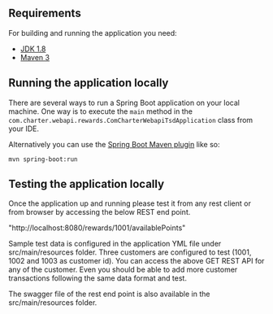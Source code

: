 ## Requirements

For building and running the application you need:

- [JDK 1.8](http://www.oracle.com/technetwork/java/javase/downloads/jdk8-downloads-2133151.html)
- [Maven 3](https://maven.apache.org)

## Running the application locally

There are several ways to run a Spring Boot application on your local machine. One way is to execute the `main` method in the `com.charter.webapi.rewards.ComCharterWebapiTsdApplication` class from your IDE.

Alternatively you can use the [Spring Boot Maven plugin](https://docs.spring.io/spring-boot/docs/current/reference/html/build-tool-plugins-maven-plugin.html) like so:

```shell
mvn spring-boot:run
```

## Testing the application locally

Once the application up and running please test it from any rest client or from browser by accessing the below REST end point.

"http://localhost:8080/rewards/1001/availablePoints"

Sample test data is configured in the application YML file under src/main/resources folder. Three customers are configured to test (1001, 1002 and 1003 as customer id). You can access the above GET REST API for any of the customer. Even you should be able to add more customer transactions following the same data format and test.

The swagger file of the rest end point is also available in the src/main/resources folder.

